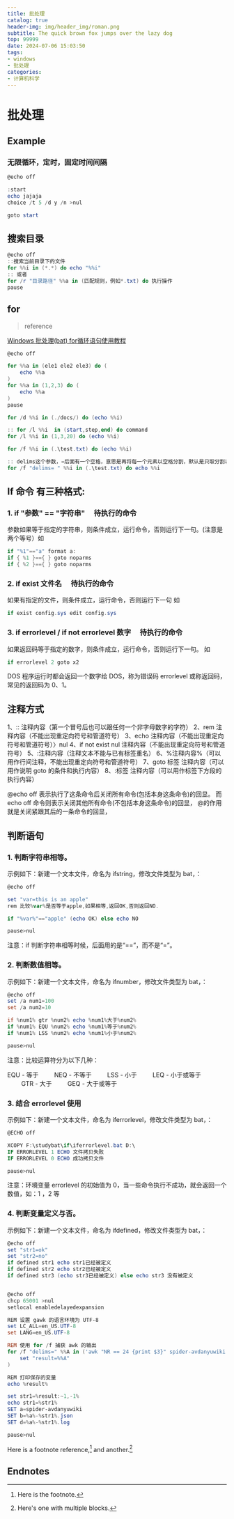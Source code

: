 ```yaml
---
title: 批处理
catalog: true
header-img: img/header_img/roman.png
subtitle: The quick brown fox jumps over the lazy dog
top: 99999
date: 2024-07-06 15:03:50
tags:
- windows
- 批处理
categories:
- 计算机科学
---
```


# 批处理

## Example

### 无限循环，定时，固定时间间隔

```powershell
@echo off

:start
echo jajaja
choice /t 5 /d y /n >nul

goto start
```

## 搜索目录

```powershell
@echo off
::搜索当前目录下的文件
for %%i in (*.*) do echo "%%i"
:: 或者
for /r "目录路径" %%a in (匹配规则，例如*.txt) do 执行操作
pause
```

## for

> reference

[Windows 批处理(bat) for循环语句使用教程](https://blog.csdn.net/m0_56208280/article/details/129074215)

```powershell
@echo off

for %%a in (ele1 ele2 ele3) do (
	echo %%a
)
for %%a in (1,2,3) do (
	echo %%a
)
pause

for /d %%i in (./docs/) do (echo %%i)

:: for /l %%i  in (start,step,end) do command
for /l %%i in (1,3,20) do (echo %%i)

for /f %%i in (.\test.txt) do (echo %%i)

:: delims这个参数，=后面有一个空格，意思是再将每一个元素以空格分割，默认是只取分割以后的第一个元素。
for /f "delims= " %%i in (.\test.txt) do echo %%i

```

## If 命令 有三种格式:

### 1. if "参数" == "字符串" 　待执行的命令

参数如果等于指定的字符串，则条件成立，运行命令，否则运行下一句。(注意是两个等号）如

```powershell
if "%1"=="a" format a:
if { %1 }=={ } goto noparms
if { %2 }=={ } goto noparms
```

### 2. if exist 文件名　 待执行的命令

如果有指定的文件，则条件成立，运行命令，否则运行下一句 如

```powershell
if exist config.sys edit config.sys
```

### 3. if errorlevel / if not errorlevel 数字　 待执行的命令

如果返回码等于指定的数字，则条件成立，运行命令，否则运行下一句。
如

```powershell
if errorlevel 2 goto x2 　
```

DOS 程序运行时都会返回一个数字给 DOS，称为错误码 errorlevel 或称返回码，常见的返回码为 0、1。

## 注释方式

1、:: 注释内容（第一个冒号后也可以跟任何一个非字母数字的字符）
2、rem 注释内容（不能出现重定向符号和管道符号）
3、echo 注释内容（不能出现重定向符号和管道符号）〉nul
4、if not exist nul 注释内容（不能出现重定向符号和管道符号）
5、:注释内容（注释文本不能与已有标签重名）
6、%注释内容%（可以用作行间注释，不能出现重定向符号和管道符号）
7、goto 标签 注释内容（可以用作说明 goto 的条件和执行内容）
8、:标签 注释内容（可以用作标签下方段的执行内容）

@echo off 表示执行了这条命令后关闭所有命令(包括本身这条命令)的回显。
而 echo off 命令则表示关闭其他所有命令(不包括本身这条命令)的回显，
@的作用就是关闭紧跟其后的一条命令的回显，

## 判断语句

### 1. 判断字符串相等。

示例如下：新建一个文本文件，命名为 ifstring，修改文件类型为 bat，：

```powershell
@echo off

set "var=this is an apple"
rem 比较%var%是否等于apple,如果相等,返回OK,否则返回NO.

if "%var%"=="apple" (echo OK) else echo NO

pause>nul
```

注意：if 判断字符串相等时候，后面用的是“==”，而不是“=”。

### 2. 判断数值相等。

示例如下：新建一个文本文件，命名为 ifnumber，修改文件类型为 bat，：

```powershell
@echo off
set /a num1=100
set /a num2=10

if %num1% gtr %num2% echo %num1%大于%num2%
if %num1% EQU %num2% echo %num1%等于%num2%
if %num1% LSS %num2% echo %num1%小于%num2%

pause>nul
```

注意：比较运算符分为以下几种：

EQU - 等于
　　 NEQ - 不等于
　　 LSS - 小于
　　 LEQ - 小于或等于
　　 GTR - 大于
　　 GEQ - 大于或等于

### 3. 结合 errorlevel 使用

示例如下：新建一个文本文件，命名为 iferrorlevel，修改文件类型为 bat，：

```powershell
@ECHO off

XCOPY F:\studybat\if\iferrorlevel.bat D:\
IF ERRORLEVEL 1 ECHO 文件拷贝失败
IF ERRORLEVEL 0 ECHO 成功拷贝文件

pause>nul
```

注意：环境变量 errorlevel 的初始值为 0，当一些命令执行不成功，就会返回一个数值，如：1 ，2 等

### 4. 判断变量定义与否。

示例如下：新建一个文本文件，命名为 ifdefined，修改文件类型为 bat，：

```powershell
@echo off
set "str1=ok"
set "str2=no"
if defined str1 echo str1已经被定义
if defined str2 echo str2已经被定义
if defined str3 (echo str3已经被定义) else echo str3 没有被定义


@echo off
chcp 65001 >nul
setlocal enabledelayedexpansion

REM 设置 gawk 的语言环境为 UTF-8
set LC_ALL=en_US.UTF-8
set LANG=en_US.UTF-8

REM 使用 for /f 捕获 awk 的输出
for /f "delims=" %%A in ('awk "NR == 24 {print $3}" spider-avdanyuwiki.py') do (
    set "result=%%A"
)

REM 打印保存的变量
echo %result%

set str1=%result:~1,-1%
echo str1=%str1%
SET a=spider-avdanyuwiki
SET b=%a%-%str1%.json
SET d=%a%-%str1%.log

pause>nul


```

Here is a footnote reference,[^1] and another.[^longnote]

## Endnotes

[^1]: Here is the footnote.
[^longnote]: Here's one with multiple blocks.

[label]: https:// "website title"
